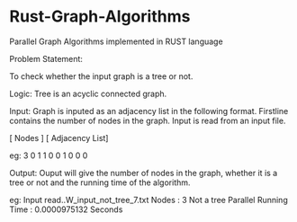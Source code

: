 # Rust-Graph-Algorithms
Parallel Graph Algorithms implemented in RUST language 


Problem Statement:

  To check whether the input graph is a tree or not.

Logic: Tree is an acyclic connected graph.

Input: Graph is inputed as an adjacency list in the following format. Firstline
contains the number of nodes in the graph. Input is read from an input file.

[ Nodes ]
[ Adjacency List]

eg:
      3
      0 1 1
      0 0 1
      0 0 0

Output:
Ouput will give the number of nodes in the graph, whether it is a tree or not and
the running time of the algorithm.

eg:
Input read..W_input_not_tree_7.txt
Nodes     :   3
Not a tree
Parallel Running Time     : 0.0000975132 Seconds


